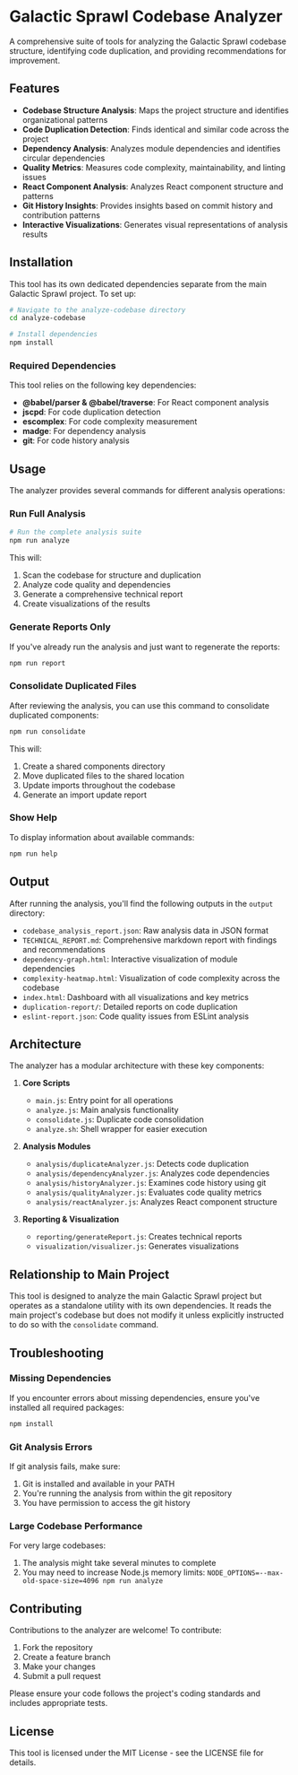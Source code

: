 # Galactic Sprawl Codebase Analyzer

A comprehensive suite of tools for analyzing the Galactic Sprawl codebase structure, identifying code duplication, and providing recommendations for improvement.

## Features

- **Codebase Structure Analysis**: Maps the project structure and identifies organizational patterns
- **Code Duplication Detection**: Finds identical and similar code across the project
- **Dependency Analysis**: Analyzes module dependencies and identifies circular dependencies
- **Quality Metrics**: Measures code complexity, maintainability, and linting issues
- **React Component Analysis**: Analyzes React component structure and patterns
- **Git History Insights**: Provides insights based on commit history and contribution patterns
- **Interactive Visualizations**: Generates visual representations of analysis results

## Installation

This tool has its own dedicated dependencies separate from the main Galactic Sprawl project. To set up:

```bash
# Navigate to the analyze-codebase directory
cd analyze-codebase

# Install dependencies
npm install
```

### Required Dependencies

This tool relies on the following key dependencies:

- **@babel/parser & @babel/traverse**: For React component analysis
- **jscpd**: For code duplication detection 
- **escomplex**: For code complexity measurement
- **madge**: For dependency analysis
- **git**: For code history analysis

## Usage

The analyzer provides several commands for different analysis operations:

### Run Full Analysis

```bash
# Run the complete analysis suite
npm run analyze
```

This will:
1. Scan the codebase for structure and duplication
2. Analyze code quality and dependencies
3. Generate a comprehensive technical report
4. Create visualizations of the results

### Generate Reports Only

If you've already run the analysis and just want to regenerate the reports:

```bash
npm run report
```

### Consolidate Duplicated Files

After reviewing the analysis, you can use this command to consolidate duplicated components:

```bash
npm run consolidate
```

This will:
1. Create a shared components directory
2. Move duplicated files to the shared location
3. Update imports throughout the codebase
4. Generate an import update report

### Show Help

To display information about available commands:

```bash
npm run help
```

## Output

After running the analysis, you'll find the following outputs in the `output` directory:

- `codebase_analysis_report.json`: Raw analysis data in JSON format
- `TECHNICAL_REPORT.md`: Comprehensive markdown report with findings and recommendations
- `dependency-graph.html`: Interactive visualization of module dependencies
- `complexity-heatmap.html`: Visualization of code complexity across the codebase
- `index.html`: Dashboard with all visualizations and key metrics
- `duplication-report/`: Detailed reports on code duplication
- `eslint-report.json`: Code quality issues from ESLint analysis

## Architecture

The analyzer has a modular architecture with these key components:

1. **Core Scripts**
   - `main.js`: Entry point for all operations
   - `analyze.js`: Main analysis functionality
   - `consolidate.js`: Duplicate code consolidation
   - `analyze.sh`: Shell wrapper for easier execution

2. **Analysis Modules**
   - `analysis/duplicateAnalyzer.js`: Detects code duplication
   - `analysis/dependencyAnalyzer.js`: Analyzes code dependencies
   - `analysis/historyAnalyzer.js`: Examines code history using git
   - `analysis/qualityAnalyzer.js`: Evaluates code quality metrics
   - `analysis/reactAnalyzer.js`: Analyzes React component structure

3. **Reporting & Visualization**
   - `reporting/generateReport.js`: Creates technical reports
   - `visualization/visualizer.js`: Generates visualizations

## Relationship to Main Project

This tool is designed to analyze the main Galactic Sprawl project but operates as a standalone utility with its own dependencies. It reads the main project's codebase but does not modify it unless explicitly instructed to do so with the `consolidate` command.

## Troubleshooting

### Missing Dependencies

If you encounter errors about missing dependencies, ensure you've installed all required packages:

```bash
npm install
```

### Git Analysis Errors

If git analysis fails, make sure:
1. Git is installed and available in your PATH
2. You're running the analysis from within the git repository
3. You have permission to access the git history

### Large Codebase Performance

For very large codebases:
1. The analysis might take several minutes to complete
2. You may need to increase Node.js memory limits: `NODE_OPTIONS=--max-old-space-size=4096 npm run analyze`

## Contributing

Contributions to the analyzer are welcome! To contribute:

1. Fork the repository
2. Create a feature branch
3. Make your changes
4. Submit a pull request

Please ensure your code follows the project's coding standards and includes appropriate tests.

## License

This tool is licensed under the MIT License - see the LICENSE file for details.
